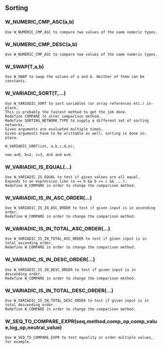 ## Sorting
    
### W_NUMERIC_CMP_ASC(a,b)
    Use W_NUMERIC_CMP_ASC to compare two values of the same numeric types.
    
### W_NUMERIC_CMP_DESC(a,b)
    Use W_NUMERIC_CMP_ASC to compare two values of the same numeric types.
    
### W_SWAP(T,a,b)
    Use W_SWAP to swap the values of a and b. Neither of them can be constants.
    
### W_VARIADIC_SORT(T,...)
    Use W_VARIADIC_SORT to sort variables (or array references etc.) in-place.
    This is probably the fastest method to get the job done.
    Redefine COMPARE to alter comparison method.
    Redefine SORTING_NETWORK_TYPE to supply a different set of sorting networks.
    Given arguments are evaluated multiple times.
    Given arguments have to be writtable as well, sorting is done in-place.
    
    W_VARIADIC_SORT(int, a,b,c,d,e);
    
    now a=0, b=2, c=3, d=5 and e=9.
    
### W_VARIADIC_IS_EQUAL(...)
    Use W_VARIADIC_IS_EQUAL to test if given values are all equal.
    Expands to an expression like (a == b && b == c && ...).
    Redefine W_COMPARE in order to change the comparison method.
    
### W_VARIADIC_IS_IN_ASC_ORDER(...)
    Use W_VARIADIC_IS_IN_ASC_ORDER to test if given input is in ascending order.
    Redefine W_COMPARE in order to change the comparison method.
    
### W_VARIADIC_IS_IN_TOTAL_ASC_ORDER(...)
    Use W_VARIADIC_IS_IN_TOTAL_ASC_ORDER to test if given input is in total ascending order.
    Redefine W_COMPARE in order to change the comparison method.
    
### W_VARIADIC_IS_IN_DESC_ORDER(...)
    Use W_VARIADIC_IS_IN_DESC_ORDER to test if given input is in descending order.
    Redefine W_COMPARE in order to change the comparison method.
    
### W_VARIADIC_IS_IN_TOTAL_DESC_ORDER(...)
    Use W_VARIADIC_IS_IN_TOTAL_DESC_ORDER to test if given input is in total descending order.
    Redefine W_COMPARE in order to change the comparison method.
    
### W_SEQ_TO_COMPARE_EXPR(seq,method,comp_op,comp_value,log_op,neutral_value)
    Use W_SEQ_TO_COMPARE_EXPR to test equality or order multiple values, for example.
